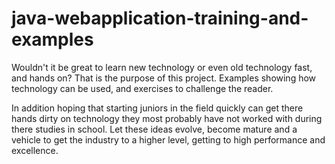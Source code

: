 # java-webapplication-training-and-examples

Wouldn't it be great to learn new technology or even old technology fast, and hands on? That is
the purpose of this project. Examples showing how technology can be used, and exercises to challenge
the reader. 

In addition hoping that starting juniors in the field quickly can get there hands dirty on technology
they most probably have not worked with during there studies in school. Let these ideas evolve,
become mature and a vehicle to get the industry to a higher level, getting to high performance and
excellence.
